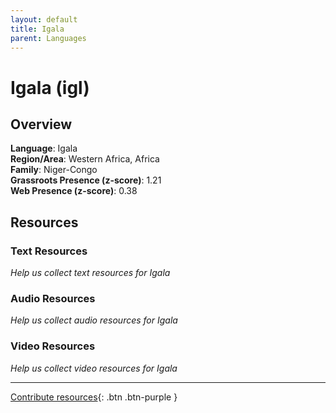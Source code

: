 ```yaml
---
layout: default
title: Igala
parent: Languages
---
```


# Igala (igl)

## Overview

**Language**: Igala  
**Region/Area**: Western Africa, Africa  
**Family**: Niger-Congo  
**Grassroots Presence (z-score)**: 1.21  
**Web Presence (z-score)**: 0.38  

## Resources

### Text Resources
*Help us collect text resources for Igala*

### Audio Resources
*Help us collect audio resources for Igala*

### Video Resources
*Help us collect video resources for Igala*

---

[Contribute resources](https://forms.office.com/e/1SfLJx3u1r){: .btn .btn-purple }
